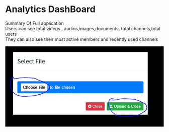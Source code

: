 # Analytics DashBoard

Summary Of Full application  
Users can see total videos , audios,images,documents, total channels,total users  
They can also see their most active members and recently used channels

![](../.gitbook/assets/image%20%28253%29.png)

